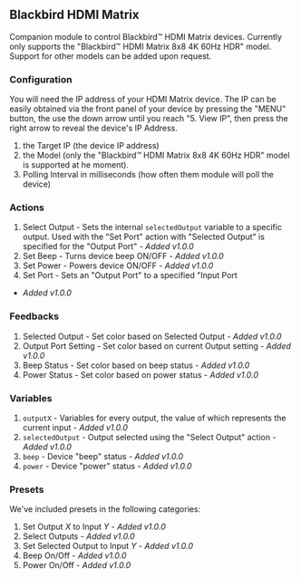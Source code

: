 ## Blackbird HDMI Matrix

Companion module to control Blackbird™ HDMI Matrix devices. Currently only supports the "Blackbird™ HDMI Matrix 8x8 4K 60Hz HDR" model. Support for other models can be added upon request. 

### Configuration

You will need the IP address of your HDMI Matrix device. The IP can be easily obtained via
the front panel of your device by pressing the "MENU" button, the use the down arrow until you reach "5. View IP", then press the right arrow to reveal the device's IP Address.

1. the Target IP (the device IP address)
2. the Model (only the "Blackbird™ HDMI Matrix 8x8 4K 60Hz HDR" model is supported at he moment).
3. Polling Interval in milliseconds (how often them module will poll the device)

### Actions

1. Select Output - Sets the internal `selectedOutput` variable to a specific output. Used with the "Set Port" action with "Selected Output" is specified for the "Output Port" - *Added v1.0.0*
2. Set Beep - Turns device beep ON/OFF - *Added v1.0.0*
3. Set Power - Powers device ON/OFF - *Added v1.0.0*
4. Set Port - Sets an "Output Port" to a specified "Input Port
 - *Added v1.0.0*

### Feedbacks

1. Selected Output - Set color based on Selected Output - *Added v1.0.0*
2. Output Port Setting - Set color based on current Output setting - *Added v1.0.0*
3. Beep Status - Set color based on beep status - *Added v1.0.0*
4. Power Status - Set color based on power status - *Added v1.0.0*

### Variables

1. `outputX` - Variables for every output, the value of which represents the current input - *Added v1.0.0*
2. `selectedOutput` - Output selected using the "Select Output" action - *Added v1.0.0*
3. `beep` - Device "beep" status - *Added v1.0.0*
4. `power` - Device "power" status - *Added v1.0.0*

### Presets

We've included presets in the following categories:

1. Set Output *X* to Input *Y* - *Added v1.0.0*
2. Select Outputs - *Added v1.0.0*
3. Set Selected Output to Input *Y* - *Added v1.0.0*
4. Beep On/Off - *Added v1.0.0*
5. Power On/Off - *Added v1.0.0*